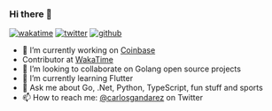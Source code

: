  ### Hi there 👋

[![wakatime](https://wakatime.com/badge/user/9f52e350-622b-4173-b3a1-5a704449bc5a.svg)](https://wakatime.com/@9f52e350-622b-4173-b3a1-5a704449bc5a)
[![twitter](https://img.shields.io/twitter/follow/carlosgandarez?label=followers&logo=twitter&color=%23007ec6&style=plastic)](https://twitter.com/carlosgandarez)
[![github](https://img.shields.io/github/followers/gandarez?logo=github&style=plastic)](https://github.com/gandarez?tab=followers)

- 🔭 I’m currently working on [Coinbase](https://coinbase.com)
- Contributor at [WakaTime](https://wakatime.com)
- 👯 I’m looking to collaborate on Golang open source projects
- 🌱 I’m currently learning Flutter
- 💬 Ask me about Go, .Net, Python, TypeScript, fun stuff and sports
- 📫 How to reach me: [@carlosgandarez](https://twitter.com/carlosgandarez) on Twitter

<!--
**gandarez/gandarez** is a ✨ _special_ ✨ repository because its `README.md` (this file) appears on your GitHub profile.

Here are some ideas to get you started:

- 🔭 I’m currently working on ...
- 🌱 I’m currently learning ...
- 👯 I’m looking to collaborate on ...
- 🤔 I’m looking for help with ...
- 💬 Ask me about ...
- 📫 How to reach me: ...
- 😄 Pronouns: ...
- ⚡ Fun fact: ...
-->
